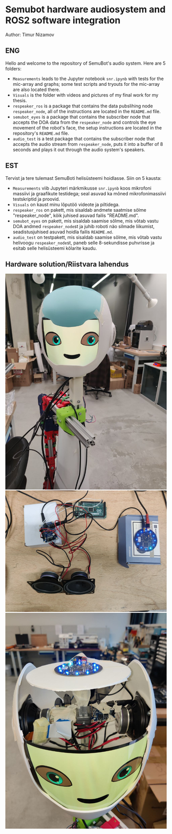 # Semubot hardware audiosystem and ROS2 software integration <br/>
Author: Timur Nizamov <br/>


## ENG
Hello and welcome to the repository of SemuBot's audio system. Here are 5 folders:  <br/>
* `Measurements` leads to the Jupyter notebook `snr.ipynb` with tests for the mic-array and graphs; some test scripts and tryouts for the mic-array are also located there.
* `Visuals` is the folder with videos and pictures of my final work for my thesis.
* `respeaker_ros` is a package that contains the data pubslihing node `respeaker_node`, all of the instructions are located in the `README.md` file.
* `semubot_eyes` is a package that contains the subscriber node that accepts the DOA data from the `respeaker_node` and controls the eye movement of the robot's face, the setup instructions are located in the repository's `README.md` file.
* `audio_test` is a test package that contains the subscriber node that accepts the audio stream from `respeaker_node`, puts it into a buffer of 8 seconds and plays it out through the audio system's speakers.

## EST
Tervist ja tere tulemast SemuBoti helisüsteemi hoidlasse. Siin on 5 kausta:  <br/>
* `Measurements` viib Jupyteri märkmikusse `snr.ipynb` koos mikrofoni massiivi ja graafikute testidega; seal asuvad ka mõned mikrofonimassiivi testskriptid ja proovid.
* `Visuals` on kaust minu lõputöö videote ja piltidega.
* `respeaker_ros` on pakett, mis sisaldab andmete saatmise sõlme "respeaker_node", kõik juhised asuvad failis "README.md".
* `semubot_eyes` on pakett, mis sisaldab saamise sõlme, mis võtab vastu DOA andmed `respeaker_node`st ja juhib roboti näo silmade liikumist, seadistusjuhised asuvad hoidla failis `README.md`.
* `audio_test` on testpakett, mis sisaldab saamise sõlme, mis võtab vastu helivoogu `respeaker_node`st, paneb selle 8-sekundisse puhvrisse ja esitab selle helisüsteemi kõlarite kaudu.

## Hardware solution/Riistvara lahendus

<img src="Visuals/robotlid.jpg" width="550"/> <img src="Visuals/hardware.jpg" width="550"/>
<img src="Visuals/robot_assembly.jpg" width="550"/>

